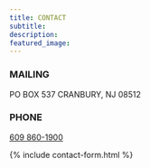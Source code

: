```yaml
---
title: CONTACT
subtitle:
description: 
featured_image: 
---
```


### MAILING
PO BOX 537
CRANBURY, NJ 08512


### PHONE
<a href="tel:609-860-1900"> 609 860-1900</a>

{% include contact-form.html %}
